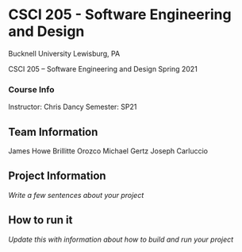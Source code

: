 # CSCI 205 - Software Engineering and Design
Bucknell University
Lewisburg, PA

CSCI 205 – Software Engineering and Design Spring 2021

### Course Info
Instructor: Chris Dancy
Semester: SP21
## Team Information

James Howe
Brillitte Orozco
Michael Gertz
Joseph Carluccio

## Project Information
*Write a few sentences about your project*
## How to run it
*Update this with information about how to build and run your project*
